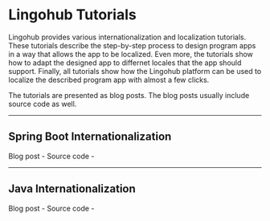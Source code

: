 # Lingohub Tutorials

Lingohub provides various internationalization and localization tutorials. 
These tutorials describe the step-by-step process to design program apps in a way that allows the app to be localized.
Even more, the tutorials show how to adapt the designed app to differnet locales that the app should support.
Finally, all tutorials show how the Lingohub platform can be used to localize the described program app with almost a few clicks.

The tutorials are presented as blog posts. The blog posts usually include source code as well.

--------------------------------
Spring Boot Internationalization
--------------------------------
Blog post - 
Source code -

--------------------------
Java Internationalization
--------------------------
Blog post -
Source code - 

